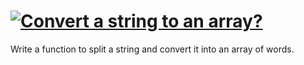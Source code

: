 # [![Convert a string to an array?](https://www.codewars.com/kata/57e76bc428d6fbc2d500036d)](https://www.codewars.com/kata/57e76bc428d6fbc2d500036d)


Write a function to split a string and convert it into an array of words.

